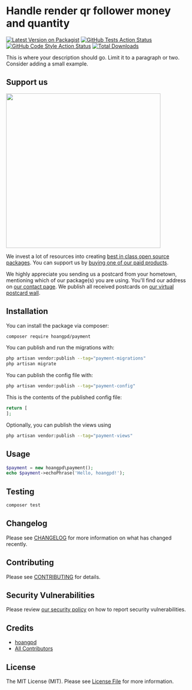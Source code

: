 # Handle render qr follower money and quantity

[![Latest Version on Packagist](https://img.shields.io/packagist/v/hoangpd/payment.svg?style=flat-square)](https://packagist.org/packages/hoangpd/payment)
[![GitHub Tests Action Status](https://img.shields.io/github/actions/workflow/status/hoangpd/payment/run-tests.yml?branch=main&label=tests&style=flat-square)](https://github.com/hoangpd/payment/actions?query=workflow%3Arun-tests+branch%3Amain)
[![GitHub Code Style Action Status](https://img.shields.io/github/actions/workflow/status/hoangpd/payment/fix-php-code-style-issues.yml?branch=main&label=code%20style&style=flat-square)](https://github.com/hoangpd/payment/actions?query=workflow%3A"Fix+PHP+code+style+issues"+branch%3Amain)
[![Total Downloads](https://img.shields.io/packagist/dt/hoangpd/payment.svg?style=flat-square)](https://packagist.org/packages/hoangpd/payment)

This is where your description should go. Limit it to a paragraph or two. Consider adding a small example.

## Support us

[<img src="https://github-ads.s3.eu-central-1.amazonaws.com/payment.jpg?t=1" width="419px" />](https://spatie.be/github-ad-click/payment)

We invest a lot of resources into creating [best in class open source packages](https://spatie.be/open-source). You can support us by [buying one of our paid products](https://spatie.be/open-source/support-us).

We highly appreciate you sending us a postcard from your hometown, mentioning which of our package(s) you are using. You'll find our address on [our contact page](https://spatie.be/about-us). We publish all received postcards on [our virtual postcard wall](https://spatie.be/open-source/postcards).

## Installation

You can install the package via composer:

```bash
composer require hoangpd/payment
```

You can publish and run the migrations with:

```bash
php artisan vendor:publish --tag="payment-migrations"
php artisan migrate
```

You can publish the config file with:

```bash
php artisan vendor:publish --tag="payment-config"
```

This is the contents of the published config file:

```php
return [
];
```

Optionally, you can publish the views using

```bash
php artisan vendor:publish --tag="payment-views"
```

## Usage

```php
$payment = new hoangpd\payment();
echo $payment->echoPhrase('Hello, hoangpd!');
```

## Testing

```bash
composer test
```

## Changelog

Please see [CHANGELOG](CHANGELOG.md) for more information on what has changed recently.

## Contributing

Please see [CONTRIBUTING](CONTRIBUTING.md) for details.

## Security Vulnerabilities

Please review [our security policy](../../security/policy) on how to report security vulnerabilities.

## Credits

- [hoangpd](https://github.com/hoangpd)
- [All Contributors](../../contributors)

## License

The MIT License (MIT). Please see [License File](LICENSE.md) for more information.
